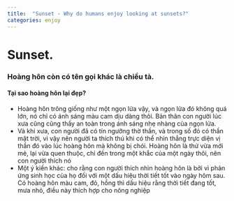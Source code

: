 ```yaml
---
title:  "Sunset - Why do humans enjoy looking at sunsets?"
categories: enjoy
---
```

# Sunset.
### Hoàng hôn còn có tên gọi khác là chiều tà.
#### Tại sao hoàng hôn lại đẹp?
* Hoàng hôn trông giống như một ngọn lửa vậy, và ngọn lửa đó không quá lớn, nó chỉ có ánh sáng màu cam dịu dàng thôi. Bản thân con người lúc xưa cũng cũng thấy an toàn trong ánh sáng nhẹ nhàng của ngọn lửa.
* Và khi xưa, con người đã có tín ngưỡng thờ thần, và trong số đó có thần mặt trời, vì vậy nên người ta thích thú khi có thể nhìn thẳng trực diện vị thần đó vào lúc hoàng hôn mà không bị chói.
Hoàng hôn là thứ vừa mới mẻ, lại vừa quen thuộc, chỉ đến trong một khắc của một ngày thôi, nên con người thích nó
* Một ý kiến khác: cho rằng con người thích nhìn hoàng hôn là bởi vì phản ứng sinh học của họ đối với một dấu hiệu thời tiết tốt vào ngày hôm sau. Có hoàng hôn màu cam, đỏ, hồng thì dấu hiệu rằng thời tiết đang tốt, mưa nhỏ, điều này thích hợp cho nông nghiệp
